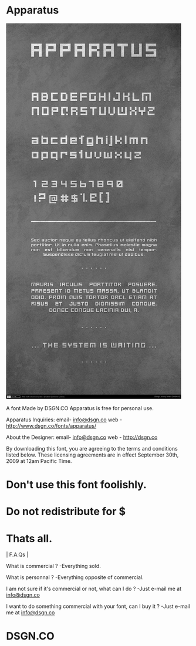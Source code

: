 # Apparatus

![Alt text](apparatus-thumb.jpg?raw=true "Apparatus - Font Download by DSGN.CO")


A font Made by DSGN.CO
Apparatus is free for personal use.

Apparatus Inquiries:
email- info@dsgn.co
web  - http://www.dsgn.co/fonts/apparatus/

About the Designer:
email- info@dsgn.co
web  - http://dsgn.co

By downloading this font, you are agreeing to the terms and conditions listed below. These licensing agreements are in effect September 30th, 2009 at 12am Pacific Time.



# Don't use this font foolishly.

# Do not redistribute for $

# Thats all.


| F.A.Qs |

What is commercial ?
-Everything sold.

What is personnal ?
-Everything opposite of commercial.

I am not sure if it's commercial or not, what can I do ?
-Just e-mail me at info@dsgn.co

I want to do something commercial with your font, can I buy it ?
-Just e-mail me at info@dsgn.co


# DSGN.CO
